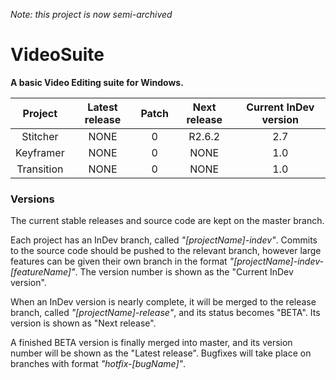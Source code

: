 *Note: this project is now semi-archived*

# VideoSuite
**A basic Video Editing suite for Windows.**

|   Project   | Latest release | Patch | Next release | Current InDev version |
|:-----------:|:--------------:|:-----:|:------------:|:---------------------:|
|  Stitcher   |      NONE      |   0   |    R2.6.2    |          2.7          |
|  Keyframer  |      NONE      |   0   |     NONE     |          1.0          |
| Transition  |      NONE      |   0   |     NONE     |          1.0          |

### Versions

The current stable releases and source code are kept on the master branch.

Each project has an InDev branch, called *"[projectName]-indev"*. Commits to the source code should be pushed to the relevant branch, however large features can be given their own branch in the format *"[projectName]-indev-[featureName]"*. The version number is shown as the "Current InDev version".

When an InDev version is nearly complete, it will be merged to the release branch, called *"[projectName]-release"*, and its status becomes "BETA". Its version is shown as "Next release".

A finished BETA version is finally merged into master, and its version number will be shown as the "Latest release". Bugfixes will take place on branches with format *"hotfix-[bugName]"*.
